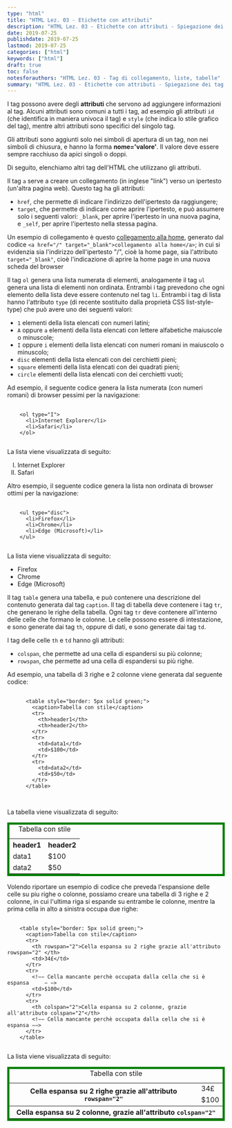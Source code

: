 ```yaml
---
type: "html"
title: "HTML Lez. 03 - Etichette con attributi"
description: "HTML Lez. 03 - Etichette con attributi - Spiegazione dei tag che fanno uso di attributi"
date: 2019-07-25
publishdate: 2019-07-25
lastmod: 2019-07-25
categories: ["html"]
keywords: ["html"]
draft: true
toc: false
notesforauthors: "HTML Lez. 03 - Tag di collegamento, liste, tabelle"
summary: "HTML Lez. 03 - Etichette con attributi - Spiegazione dei tag che fanno uso di attributi"
---
```


<p>I tag possono avere degli <strong>attributi</strong> che servono ad aggiungere informazioni al tag. Alcuni attributi sono comuni a tutti i tag, ad esempio gli attributi <code>id</code> (che identifica in maniera univoca il tag) e <code>style</code> (che indica lo stile grafico del tag), mentre altri attributi sono specifici del singolo tag.</p>

<p>Gli attributi sono aggiunti solo nei simboli di apertura di un tag, non nei simboli di chiusura, e hanno la forma <strong>nome='valore'</strong>. Il valore deve essere sempre racchiuso da apici singoli o doppi.</p>
 
<p>Di seguito, elenchiamo altri tag dell'HTML che utilizzano gli attributi.</p>

<p>Il tag <code>a</code> serve a creare un collegamento (in inglese "link") verso un ipertesto (un'altra pagina web). Questo tag ha gli attributi:</p>
<ul>
  <li><code>href</code>, che permette di indicare l'indirizzo dell'ipertesto da raggiungere;</li>
  <li><code>target</code>, che permette di indicare come aprire l'ipertesto, e può assumere solo i seguenti valori: <code>&#95;blank</code>, per aprire l'ipertesto in una nuova pagina, e <code>&#95;self</code>, per aprire l'ipertesto nella stessa pagina.</li>
</ul>

<p>Un esempio di collegamento è questo <a href="/" target="&#95;blank">collegamento alla home</a>, generato dal codice
    <code>&lt;a href="/" target="&#95;blank"&gt;collegamento alla home&lt;/a&gt;</code>; 
    in cui si evidenzia sia l'indirizzo dell'ipertesto "/", cioè la home page, sia l'attributo <code>target="&#95;blank"</code>, cioè l'indicazione di aprire la home page in una nuova scheda del browser</p>

<p>Il tag <code>ol</code> genera una lista numerata di elementi, analogamente il tag <code>ul</code> genera una lista di elementi non ordinata. Entrambi i tag prevedono che ogni elemento della lista  deve essere contenuto nel tag <code>li</code>. Entrambi i tag di lista hanno l'attributo <code>type</code> (di recente sostituito dalla proprietà CSS list-style-type) che può avere uno dei seguenti valori:</p>
<ul>
  <li><code>1</code> elementi della lista elencati con numeri latini;</li>
  <li><code>A</code> oppure <code>a</code> elementi della lista elencati con lettere alfabetiche maiuscole o minuscole;</li>
  <li><code>I</code> oppure <code>i</code> elementi della lista elencati con numeri romani in maiuscolo o minuscolo;</li>
  <li><code>disc</code> elementi della lista elencati con dei cerchietti pieni;</li>
  <li><code>square</code> elementi della lista elencati con dei quadrati pieni;</li>
  <li><code>circle</code> elementi della lista elencati con dei cerchietti vuoti;</li>
</ul>
<p>Ad esempio, il seguente codice genera la lista numerata (con numeri romani) di browser pessimi per la navigazione:</p>
<pre>
  <code class="html">
    &lt;ol type="I"&gt;
      &lt;li&gt;Internet Explorer&lt;/li&gt;
      &lt;li&gt;Safari&lt;/li&gt;
    &lt;/ol&gt;
  </code>
</pre>

<p>La lista viene visualizzata di seguito:</p>
<ol type="I">
  <li>Internet Explorer</li>
  <li>Safari</li>
</ol>

<p>Altro esempio, il seguente codice genera la lista non ordinata di browser ottimi per la navigazione:</p>
<pre>
  <code class="html">
    &lt;ul type="disc"&gt;
      &lt;li&gt;Firefox&lt;/li&gt;
      &lt;li&gt;Chrome&lt;/li&gt;
      &lt;li&gt;Edge (Microsoft)&lt;/li&gt;
    &lt;/ul&gt;
  </code>
</pre>

<p>La lista viene visualizzata di seguito:</p>
<ul type="disc">
  <li>Firefox</li>
  <li>Chrome</li>
  <li>Edge (Microsoft)</li>
</ul>

<p>Il tag <code>table</code> genera una tabella, e può contenere una descrizione del contenuto generata dal tag <code>caption</code>. Il tag di tabella deve contenere i tag <code>tr</code>, che generano le righe della tabella. Ogni tag <code>tr</code> deve contenere all'interno delle celle che formano le colonne. Le celle possono essere di intestazione, e sono generate dai tag <code>th</code>, oppure di dati, e sono generate dai tag <code>td</code>.</p>
<p>I tag delle celle <code>th</code> e <code>td</code> hanno gli attributi:</p>
<ul>
  <li><code>colspan</code>, che permette ad una cella di espandersi su più colonne;</li>
  <li><code>rowspan</code>, che permette ad una cella di espandersi su più righe.</li>
</ul>

<p>Ad esempio, una tabella di 3 righe e 2 colonne viene generata dal seguente codice:</p>
  <pre>
    <code class="html">
      &lt;table style="border: 5px solid green;"&gt;
        &lt;caption&gt;Tabella con stile&lt;/caption&gt;
        &lt;tr&gt;
          &lt;th&gt;header1&lt;/th&gt;
          &lt;th&gt;header2&lt;/th&gt;
        &lt;/tr&gt;
        &lt;tr&gt;
          &lt;td&gt;data1&lt;/td&gt;
          &lt;td&gt;$100&lt;/td&gt;
        &lt;/tr&gt;
        &lt;tr&gt;
          &lt;td&gt;data2&lt;/td&gt;
          &lt;td&gt;$50&lt;/td&gt;
        &lt;/tr&gt;
      &lt;/table&gt;
    </code>
  </pre>

  <p>La tabella viene visualizzata di seguito:</p>
  <table style="border: 5px solid green;">
    <caption>Tabella con stile</caption>
    <tr>
      <th>header1</th>
      <th>header2</th>
    </tr>
    <tr>
      <td>data1</td>
      <td>$100</td>
    </tr>
    <tr>
      <td>data2</td>
      <td>$50</td>
    </tr>
  </table>

<p>Volendo riportare un esempio di codice che preveda l'espansione delle celle su piu righe o colonne, possiamo creare una tabella di 3 righe e 2 colonne, in cui l'ultima riga si espande su entrambe le colonne, mentre la prima cella in alto a sinistra occupa due righe:</p>
<pre>
  <code class="html">
    &lt;table style="border: 5px solid green;"&gt;
      &lt;caption&gt;Tabella con stile&lt;/caption&gt;
      &lt;tr&gt;
        &lt;th rowspan="2"&gt;Cella espansa su 2 righe grazie all'attributo rowspan="2" &lt;/th&gt;
        &lt;td&gt;34£&lt;/td&gt;
      &lt;/tr&gt;
      &lt;tr&gt;
        &lt;!&minus;&minus; Cella mancante perchè occupata dalla cella che si è espansa 	&minus;	&minus;&gt;
        &lt;td&gt;$100&lt;/td&gt;
      &lt;/tr&gt;
      &lt;tr&gt;
        &lt;th colspan="2"&gt;Cella espansa su 2 colonne, grazie all'attributo colspan="2"&lt;/th&gt;
        &lt;!&minus;&minus; Cella mancante perchè occupata dalla cella che si è espansa &minus;&minus;&gt;
      &lt;/tr&gt;
    &lt;/table&gt;
  </code>
</pre>

<p>La lista viene visualizzata di seguito:</p>
<table style="border: 5px solid green;">
  <caption>Tabella con stile</caption>
  <tr>
      <th rowspan="2">Cella espansa su 2 righe grazie all'attributo <code>rowspan="2"</code></th>
      <td>34£</td>
  </tr>
  <tr>
      <!-- Cella mancante perchè occupata dalla cella che si è espansa -->
      <td>$100</td>
  </tr>
  <tr>
      <th colspan="2">Cella espansa su 2 colonne, grazie all'attributo <code>colspan="2"</code> </th>
      <!-- Cella mancante perchè occupata dalla cella che si è espansa -->
  </tr>
</table>
